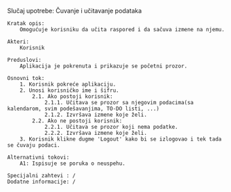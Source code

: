 Slučaj upotrebe: Čuvanje i učitavanje podataka

    Kratak opis: 
        Omogućuje korisniku da učita raspored i da sačuva izmene na njemu.

    Akteri: 
        Korisnik

    Preduslovi: 
        Aplikacija je pokrenuta i prikazuje se početni prozor.

    Osnovni tok:
        1. Korisnik pokreće aplikaciju.
        2. Unosi korisničko ime i šifru.
            2.1. Ako postoji korisnik:
                2.1.1. Učitava se prozor sa njegovim podacima(sa kalendarom, svim podešavanjima, TO-DO listi, ...)
                2.1.2. Izvršava izmene koje želi.
            2.2. Ako ne postoji korisnik:
                2.2.1. Učitava se prozor koji nema podatke.
                2.2.2. Izvršava izmene koje želi.
        3. Korisnik klikne dugme 'Logout' kako bi se izlogovao i tek tada se čuvaju podaci.

    Alternativni tokovi: 
        A1: Ispisuje se poruka o neuspehu.

    Specijalni zahtevi : /
    Dodatne informacije: /